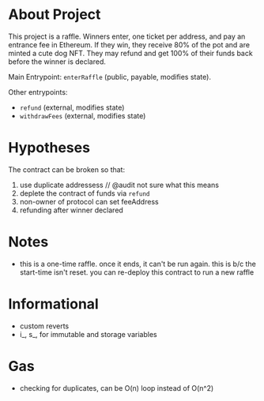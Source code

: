 # About Project

This project is a raffle. Winners enter, one ticket per address, and pay an entrance fee in Ethereum. If they win, they receive 80% of the pot and are minted a cute dog NFT. They may refund and get 100% of their funds back before the winner is declared.

Main Entrypoint: `enterRaffle` (public, payable, modifies state).

Other entrypoints:

- `refund` (external, modifies state)
- `withdrawFees` (external, modifies state)

# Hypotheses

The contract can be broken so that:

1. use duplicate addressess // @audit not sure what this means
2. deplete the contract of funds via `refund`
3. non-owner of protocol can set feeAddress
4. refunding after winner declared

# Notes

- this is a one-time raffle. once it ends, it can't be run again. this is b/c the start-time isn't reset. you can re-deploy this contract to run a new raffle

# Informational

- custom reverts
- i_, s_, for immutable and storage variables

# Gas

- checking for duplicates, can be O(n) loop instead of O(n^2)